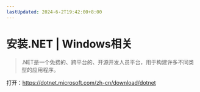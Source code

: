 ```yaml
---
lastUpdated: 2024-6-2T19:42:00+8:00
---
```


# 安装.NET | Windows相关

> .NET是一个免费的、跨平台的、开源开发人员平台，用于构建许多不同类型的应用程序。

打开：<https://dotnet.microsoft.com/zh-cn/download/dotnet>